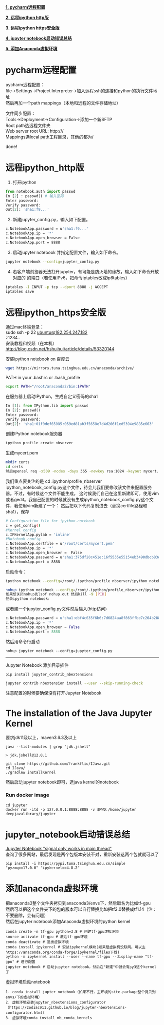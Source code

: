 [**1. pycharm远程配置**](#pycharm远程配置)

[**2. 远程ipython http版**](#远程ipython_http版)

[**3. 远程ipython https安全版**](#远程ipython_https安全版)

[**4. jupyter notebook启动错误总结**](#jupyter_notebook启动错误总结)

[**5. 添加Anaconda虚拟环境**](#添加anaconda虚拟环境)

# pycharm远程配置

pycharm远程配置： <br>
file->Settings->Project Interpreter->加入远程ssh的连接和python的执行文件地址 <br>
然后再加一个path mappings（本地和远程的文件存储地址）

文件同步配置： <br>
Tools->Deployment->Configuration->添加一个新SFTP <br>
Root path选远程文件夹 <br>
Web server root URL: http:/// <br>
Mappings选local path工程目录，其他的都为/ <br>

done!

# 远程ipython_http版

1. 打开ipython
```python
from notebook.auth import passwd
In [2] : passwd() # 输入密码
Enter password:
Verify password:
Out[2]: 'sha1:f9...'
```

2. 新建jupyter_config.py，输入如下配置。
```bash
c.NotebookApp.password = u'sha1:f9...'
c.NotebookApp.ip = '*'
c.NotebookApp.open_browser = False
c.NotebookApp.port = 8888
```

3. 启动jupyter notebook 并指定配置文件，输入如下命令。
```bash
jupyter notebook --config=jupyter_config.py
```

4. 若客户端浏览器无法打开jupyter，有可能是防火墙的缘故，输入如下命令开放对应的
的端口（若使用IPv6，把命令iptables改成ip6tables）
```bash
iptables -I INPUT -p tcp --dport 8888 -j ACCEPT
iptables save
```

# 远程ipython_https安全版

通过mac终端登录： <br>
sudo ssh -p 22 ubuntu@182.254.247.182 <br>
z1234.. <br>
安装教程和视频（在本机） <br>
http://blog.csdn.net/hshuihui/article/details/53320144 <br>

安装ipython notebook on 百度云 <br>
```bash
wget https://mirrors.tuna.tsinghua.edu.cn/anaconda/archive/
```
PATH in your .bashrc or .bash_profile 
```bash
export PATH="/root/anaconda2/bin:$PATH"
```
在服务器上启动IPython，生成自定义密码的sha1
```python
In [1]: from IPython.lib import passwd
In [2]: passwd()
Enter password:
Verify password:
Out[2]: 'sha1:01f0def65085:059ed81ab3f5658e7d4d266f1ed5394e9885e663'
```
创建IPython notebook服务器
```bash
ipython profile create nbserver
```
生成mycert.pem
```bash
mkdir certs 
cd certs 
然后openssl req -x509 -nodes -days 365 -newkey rsa:1024 -keyout mycert.pem -out mycert.pem
```
我们重点要关注的是 cd .ipython/profile_nbserver <br>
ipython_notebook_config.py这个文件，待会儿我们要修改该文件来配置服务器。不过，有时候这个文件不能生成，
这时候我们自己在这里新建即可，使用vim或者gedit。我自己配置的时候就没有生成ipython_notebook_config.py这个文件，我使用vim新建了一个： 
然后把以下代码复制进去（替换certfile路径和sha1），保存

```bash
# Configuration file for ipython-notebook
c = get_config()
#Kernel config
c.IPKernelApp.pylab = 'inline'
#Notebook config
c.NotebookApp.certfile = u'/root/certs/mycert.pem'
c.NotebookApp.ip = '*'
c.NotebookApp.open_browser =  False
c.NotebookApp.password = u'sha1:375df20c451e:16f5535e55154eb3490dbcb83d8cb930ef3c3799'
c.NotebookApp.port = 8888
```
启动命令： <br>
```bash
ipython notebook --config=/root/.ipython/profile_nbserver/ipython_notebook_config.py
```
```bash
nohup ipython notebook --config=/root/.ipython/profile_nbserver/ipython_notebook_config.py 
如果想关闭nohup先lsof nohup.out 然后kill -9 [PID] 
登录ipython notebook:
```

或者建一个jupyter_config.py文件然后输入(http访问)<br>
```python
c.NotebookApp.password = u'sha1:ebf4c635f6b6:7d6824aa8f863ffbe7c264b28854ec2acf1a0961'
c.NotebookApp.ip = '*'
c.NotebookApp.open_browser = False
c.NotebookApp.port = 8888
```
然后用命令行启动
```shell
nohup jupyter notebook --config=jupyter_config.py
```

---

Jupyter Notebook 添加目录插件<br>

```bash
pip install jupyter_contrib_nbextensions
```
```bash
jupyter contrib nbextension install --user --skip-running-check
```
注意配置的时候要确保没有打开Jupyter Notebook

# The installation of the Java Jupyter Kernel

要求jdk11及以上，maven3.6.3及以上<br>
```shell
java --list-modules | grep "jdk.jshell"

> jdk.jshell@12.0.1
```
```shell
git clone https://github.com/frankfliu/IJava.git
cd IJava/
./gradlew installKernel
```
然后启动jupyter notebook即可，选java kernel的notebook

### Run docker image

```shell
cd jupyter
docker run -itd -p 127.0.0.1:8888:8888 -v $PWD:/home/jupyter deepjavalibrary/jupyter
```

# jupyter_notebook启动错误总结

[Jupyter Notebook "signal only works in main thread"](https://blog.csdn.net/loovelj/article/details/82184223)<br>
查询了很多网站，最后发现是两个包版本安装不对，重新安装这两个包就就可以了<br>
```shell
pip install -i https://pypi.tuna.tsinghua.edu.cn/simple "pyzmq==17.0.0" "ipykernel==4.8.2"
```

# 添加anaconda虚拟环境

把anaconda3整个文件夹拷贝到anaconda3/envs下，然后取名为比如tf-gpu<br>
然后可以把这个文件夹下的包的版本可以自行替换比如把tf2.0替换成tf1.14（注：不要删除，会有问题）<br>
然后在jupyter notebook添加Anaconda虚拟环境的python kernel
```shell
conda create -n tf-gpu python=3.8 # 创建tf-gpu虚拟环境
source activate tf-gpu # 激活tf-gpu环境
conda deactivate # 退出虚拟环境
conda install ipykernel # 安装ipykernel模块(如果是虚拟机没联网，可以去https://anaconda.org/conda-forge/ipykernel/files下载)
python -m ipykernel install --user --name tf-gpu --display-name "tf-gpu" # 进行配置
jupyter notebook # 启动jupyter notebook，然后在"新建"中就会有py3这个kernel了 
```
虚拟环境启动notebook<br>
```shell
1. conda install jupter notebook（如果不行，主环境的site-package整个拷贝到envs/下的虚拟环境）
2. 虚拟环境安装jupyter_nbextensions_configurator（https://zodiac911.github.io/blog/jupyter-nbextensions-configurator.html）
3. 虚拟环境conda install nb_conda_kernels
```

